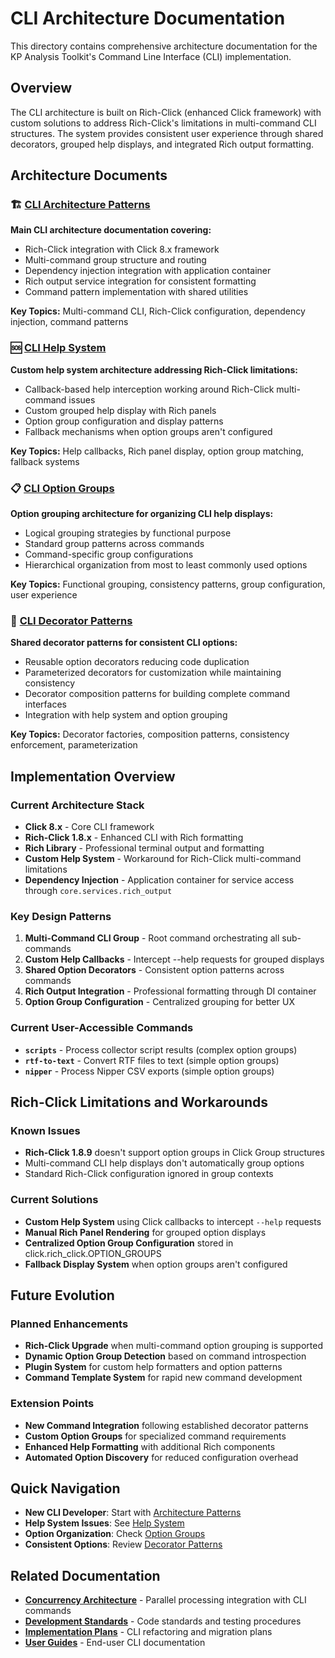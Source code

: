 # CLI Architecture Documentation

This directory contains comprehensive architecture documentation for the KP Analysis Toolkit's Command Line Interface (CLI) implementation.

## Overview

The CLI architecture is built on Rich-Click (enhanced Click framework) with custom solutions to address Rich-Click's limitations in multi-command CLI structures. The system provides consistent user experience through shared decorators, grouped help displays, and integrated Rich output formatting.

## Architecture Documents

### 🏗️ [CLI Architecture Patterns](cli-architecture-patterns.md)
**Main CLI architecture documentation covering:**

- Rich-Click integration with Click 8.x framework
- Multi-command group structure and routing
- Dependency injection integration with application container
- Rich output service integration for consistent formatting
- Command pattern implementation with shared utilities

**Key Topics:** Multi-command CLI, Rich-Click configuration, dependency injection, command patterns

### 🆘 [CLI Help System](cli-help-system.md)
**Custom help system architecture addressing Rich-Click limitations:**

- Callback-based help interception working around Rich-Click multi-command issues
- Custom grouped help display with Rich panels
- Option group configuration and display patterns
- Fallback mechanisms when option groups aren't configured

**Key Topics:** Help callbacks, Rich panel display, option group matching, fallback systems

### 📋 [CLI Option Groups](cli-option-groups.md)
**Option grouping architecture for organizing CLI help displays:**

- Logical grouping strategies by functional purpose
- Standard group patterns across commands
- Command-specific group configurations
- Hierarchical organization from most to least commonly used options

**Key Topics:** Functional grouping, consistency patterns, group configuration, user experience

### 🎨 [CLI Decorator Patterns](cli-decorator-patterns.md)
**Shared decorator patterns for consistent CLI options:**

- Reusable option decorators reducing code duplication
- Parameterized decorators for customization while maintaining consistency
- Decorator composition patterns for building complete command interfaces
- Integration with help system and option grouping

**Key Topics:** Decorator factories, composition patterns, consistency enforcement, parameterization

## Implementation Overview

### Current Architecture Stack

- **Click 8.x** - Core CLI framework
- **Rich-Click 1.8.x** - Enhanced CLI with Rich formatting
- **Rich Library** - Professional terminal output and formatting
- **Custom Help System** - Workaround for Rich-Click multi-command limitations
- **Dependency Injection** - Application container for service access through `core.services.rich_output`

### Key Design Patterns

1. **Multi-Command CLI Group** - Root command orchestrating all sub-commands
2. **Custom Help Callbacks** - Intercept --help requests for grouped displays
3. **Shared Option Decorators** - Consistent option patterns across commands
4. **Rich Output Integration** - Professional formatting through DI container
5. **Option Group Configuration** - Centralized grouping for better UX

### Current User-Accessible Commands

- **`scripts`** - Process collector script results (complex option groups)
- **`rtf-to-text`** - Convert RTF files to text (simple option groups)
- **`nipper`** - Process Nipper CSV exports (simple option groups)

## Rich-Click Limitations and Workarounds

### Known Issues

- **Rich-Click 1.8.9** doesn't support option groups in Click Group structures
- Multi-command CLI help displays don't automatically group options
- Standard Rich-Click configuration ignored in group contexts

### Current Solutions

- **Custom Help System** using Click callbacks to intercept `--help` requests
- **Manual Rich Panel Rendering** for grouped option displays
- **Centralized Option Group Configuration** stored in click.rich_click.OPTION_GROUPS
- **Fallback Display System** when option groups aren't configured

## Future Evolution

### Planned Enhancements

- **Rich-Click Upgrade** when multi-command option grouping is supported
- **Dynamic Option Group Detection** based on command introspection
- **Plugin System** for custom help formatters and option patterns
- **Command Template System** for rapid new command development

### Extension Points

- **New Command Integration** following established decorator patterns
- **Custom Option Groups** for specialized command requirements
- **Enhanced Help Formatting** with additional Rich components
- **Automated Option Discovery** for reduced configuration overhead

## Quick Navigation

- **New CLI Developer**: Start with [Architecture Patterns](cli-architecture-patterns.md)
- **Help System Issues**: See [Help System](cli-help-system.md)
- **Option Organization**: Check [Option Groups](cli-option-groups.md)
- **Consistent Options**: Review [Decorator Patterns](cli-decorator-patterns.md)

## Related Documentation

- **[Concurrency Architecture](../concurrency/README.md)** - Parallel processing integration with CLI commands
- **[Development Standards](../../development/README.md)** - Code standards and testing procedures
- **[Implementation Plans](../../implementation/README.md)** - CLI refactoring and migration plans
- **[User Guides](../../user-guides/README.md)** - End-user CLI documentation
